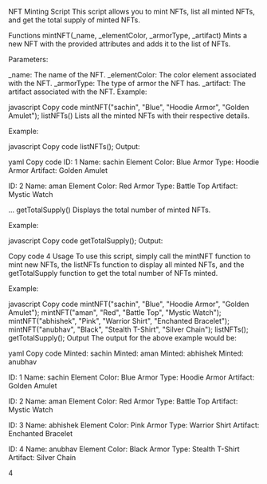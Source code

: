 NFT Minting Script
This script allows you to mint NFTs, list all minted NFTs, and get the total supply of minted NFTs.

Functions
mintNFT(_name, _elementColor, _armorType, _artifact)
Mints a new NFT with the provided attributes and adds it to the list of NFTs.

Parameters:

_name: The name of the NFT.
_elementColor: The color element associated with the NFT.
_armorType: The type of armor the NFT has.
_artifact: The artifact associated with the NFT.
Example:

javascript
Copy code
mintNFT("sachin", "Blue", "Hoodie Armor", "Golden Amulet");
listNFTs()
Lists all the minted NFTs with their respective details.

Example:

javascript
Copy code
listNFTs();
Output:

yaml
Copy code
ID:     1
Name:   sachin
Element Color:  Blue
Armor Type:     Hoodie Armor
Artifact:       Golden Amulet

ID:     2
Name:   aman
Element Color:  Red
Armor Type:     Battle Top
Artifact:       Mystic Watch

...
getTotalSupply()
Displays the total number of minted NFTs.

Example:

javascript
Copy code
getTotalSupply();
Output:

Copy code
4
Usage
To use this script, simply call the mintNFT function to mint new NFTs, the listNFTs function to display all minted NFTs, and the getTotalSupply function to get the total number of NFTs minted.

Example:

javascript
Copy code
mintNFT("sachin", "Blue", "Hoodie Armor", "Golden Amulet");
mintNFT("aman", "Red", "Battle Top", "Mystic Watch");
mintNFT("abhishek", "Pink", "Warrior Shirt", "Enchanted Bracelet");
mintNFT("anubhav", "Black", "Stealth T-Shirt", "Silver Chain");
listNFTs();
getTotalSupply();
Output
The output for the above example would be:

yaml
Copy code
Minted: sachin
Minted: aman
Minted: abhishek
Minted: anubhav

ID:     1
Name:   sachin
Element Color:  Blue
Armor Type:     Hoodie Armor
Artifact:       Golden Amulet

ID:     2
Name:   aman
Element Color:  Red
Armor Type:     Battle Top
Artifact:       Mystic Watch

ID:     3
Name:   abhishek
Element Color:  Pink
Armor Type:     Warrior Shirt
Artifact:       Enchanted Bracelet

ID:     4
Name:   anubhav
Element Color:  Black
Armor Type:     Stealth T-Shirt
Artifact:       Silver Chain

4
